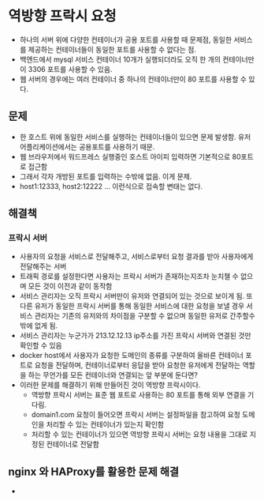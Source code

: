 # 역방향 프락시 요청
- 하나의 서버 위에 다양한 컨테이너가 공용 포트를 사용할 때 문제점, 동일한 서비스를 제공하는 컨테이너들이 동일한 포트를 사용할 수 없다는 점.
- 백엔드에서 mysql 서비스 컨테이너 10개가 실행되더라도 오직 한 개의 컨테이너만이 3306 포트를 사용할 수 있음. 
- 웹 서버의 경우에는 여러 컨테이너 중 하나의 컨테이너만이 80 포트를 사용할 수 있다.

## 문제
- 한 호스트 위에 동일한 서비스를 실행하는 컨테이너들이 있으면 문제 발생함. 유저 어플리케이션에서는 공용포트를 사용하기 때문.
- 웹 브라우저에서 워드프레스 실행중인 호스트 아이피 입력하면 기본적으로 80포트로 접근함
- 그래서 각자 개방된 포트를 입력하는 수밖에 없음. 이게 문제.
- host1:12333, host2:12222 ... 이런식으로 접속할 변태는 없다.

## 해결책

### 프락시 서버
- 사용자의 요청을 서비스로 전달해주고, 서비스로부터 요청 결과를 받아 사용자에게 전달해주는 서버
- 트래픽 경로를 설정한다면 사용자는 프락시 서버가 존재하는지조차 눈치챌 수 없으며 모든 것이 이전과 같이 동작함
- 서비스 관리자는 오직 프락시 서버만이 유저와 연결되어 있는 것으로 보이게 됨. 또 다른 유저가 동일한 프락시 서버를 통해 동일한 서비스에 대한 요청을 보낼 경우 서비스 관리자는 기존의 유저와의 차이점을 구분할 수 없으며 동일한 유저로 간주할수 밖에 없게 됨.
- 서비스 관리자는 누군가가 213.12.12.13 ip주소를 가진 프락시 서버와 연결된 것만 확인할 수 있음
- docker host에서 사용자가 요청한 도메인의 종류를 구분하여 올바른 컨테이너 포트로 요청을 전달하며, 컨테이너로부터 응답을 받아 요청한 유저에게 전달하는 역할을 하는 무언가를 모든 컨테이너와 연결되는 앞 부분에 둔다면?
- 이러한 문제를 해결하기 위해 만들어진 것이 역방향 프락시이다.
    - 역방향 프락시 서버는 표준 웹 포트로 사용하는 80 포트를 통해 외부 연결을 기다림.
    - domain1.com 요청이 들어오면 프락시 서버는 설정파일을 참고하여 요청 도메인을 처리할 수 있는 컨테이너가 있는지 확인함
    - 처리할 수 있는 컨테이너가 있으면 역방향 프락시 서버는 요청 내용을 그대로 지정된 컨테이너로 전달함

## nginx 와 HAProxy를 활용한 문제 해결
- 